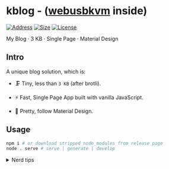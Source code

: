 # kblog - ([webusbkvm](https://github.com/kkocdko/kblog/tree/master/source/toys/webusbkvm) inside)

[![Address](https://img.shields.io/badge/address-kkocdko.site-293?style=flat)](https://kkocdko.site)
[![Size](https://img.shields.io/badge/brotil%20size-2.7%20KB-293?style=flat)](https://kkocdko.site/res/20210612-0010-001.webp)
[![License](https://img.shields.io/github/license/kkocdko/kblog?style=flat&color=293)](LICENSE)

My Blog · 3 KB · Single Page · Material Design

## Intro

A unique blog solution, which is:

- 🗜️ Tiny, less than `3 KB` (after brotli).

- ⚡️ Fast, Single Page App built with vanilla JavaScript.

- 💎 Pretty, follow Material Design.

## Usage

```sh
npm i # or download stripped node_modules from release page
node . serve # serve | generate | develop
```

<details>
<summary>Nerd tips</summary>

### Publish to Vercel manually

```sh
node . generate
cd public
mkdir -p .vercel
echo '{ "projectId": "prj_xxx", "orgId": "team_xxx" }' > .vercel/project.json # use vercel link
echo '{ "framework": null, "headers": [{ "source": "/(.*)", "headers": [{ "key": "Cache-Control", "value": "max-age=30, stale-while-revalidate=604800" }] }] }' > vercel.json
vercel whoami
vercel pull --prod
vercel build --prod
vercel deploy --prod --prebuilt --archive=tgz
cd ..
# npm i -g vercel # 41.0.2 , you can remove all inside `./vercel/node_modules/` except of the `@vercel`
```

</detials>

## Contributing

Follow [prettier](https://github.com/prettier/prettier) and [stylelint-config-recess-order](https://github.com/stormwarning/stylelint-config-recess-order).
